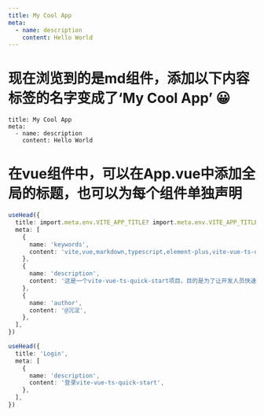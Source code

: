 ```yaml
---
title: My Cool App
meta:
  - name: description
    content: Hello World
---
```

# 现在浏览到的是md组件，添加以下内容标签的名字变成了‘My Cool App’ 😀
```
title: My Cool App
meta:
  - name: description
    content: Hello World
```
# 在vue组件中，可以在App.vue中添加全局的标题，也可以为每个组件单独声明
```ts
useHead({
  title: import.meta.env.VITE_APP_TITLE? import.meta.env.VITE_APP_TITLE.toString() : 'My-App',
  meta: [
    {
      name: 'keywords',
      content: 'vite,vue,markdown,typescript,element-plus,vite-vue-ts-quick-start',
    },
    {
      name: 'description',
      content: '这是一个vite-vue-ts-quick-start项目，目的是为了让开发人员快速搭建并开始项目开发。',
    },
    {
      name: 'author',
      content: '@沉淀',
    },
  ],
})
```
```ts
useHead({
  title: 'Login',
  meta: [
    {
      name: 'description',
      content: '登录vite-vue-ts-quick-start',
    },
  ],
})
```
